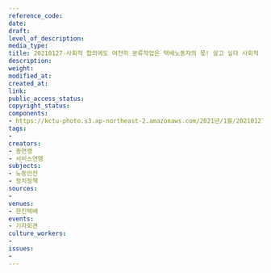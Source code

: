 ```yaml
---
reference_code: 
date: 
draft: 
level_of_description: 
media_type: 
title: 20210127-사회적 합의에도 여전히 분류작업은 택배노동자의 몫! 살고 싶다 사회적 총파업 선포 기자회견
description: 
weight: 
modified_at: 
created_at: 
link: 
public_access_status: 
copyright_status: 
components:
- https://kctu-photo.s3.ap-northeast-2.amazonaws.com/2021년/1월/20210127-사회적+합의에도+여전히+분류작업은+택배노동자의+몫!+살고+싶다+사회적+총파업+선포+기자회견/_5D48786.jpg
tags:
- 
creators:
- 총연맹
- 서비스연맹
subjects:
- 노동안전
- 정치정책
sources:
- 
venues:
- 한진택배
events:
- 기자회견
culture_workers:
- 
issues:
- 
---
```

